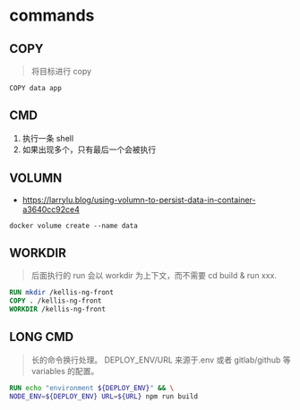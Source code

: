 # commands

## COPY
> 将目标进行 copy
```shell
COPY data app
```

## CMD
1. 执行一条 shell
2. 如果出现多个，只有最后一个会被执行

## VOLUMN
- https://larrylu.blog/using-volumn-to-persist-data-in-container-a3640cc92ce4
```shell
docker volume create --name data
```

## WORKDIR
> 后面执行的 run 会以 workdir 为上下文，而不需要 cd build & run xxx.

```dockerfile
RUN mkdir /kellis-ng-front
COPY . /kellis-ng-front
WORKDIR /kellis-ng-front
```

## LONG CMD
> 长的命令换行处理。
> DEPLOY_ENV/URL 来源于.env 或者 gitlab/github 等 variables 的配置。

```dockerfile
RUN echo "environment ${DEPLOY_ENV}" && \
NODE_ENV=${DEPLOY_ENV} URL=${URL} npm run build
```